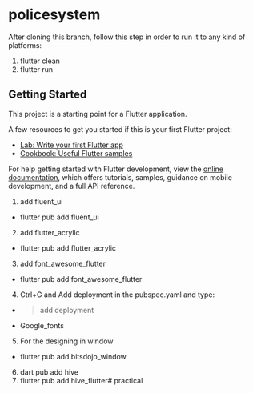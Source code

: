 # policesystem

After cloning this branch, follow this step in order to run it to any kind of platforms:
1. flutter clean
2. flutter run 

## Getting Started

This project is a starting point for a Flutter application.

A few resources to get you started if this is your first Flutter project:

- [Lab: Write your first Flutter app](https://docs.flutter.dev/get-started/codelab)
- [Cookbook: Useful Flutter samples](https://docs.flutter.dev/cookbook)

For help getting started with Flutter development, view the
[online documentation](https://docs.flutter.dev/), which offers tutorials,
samples, guidance on mobile development, and a full API reference.

1. add fluent_ui
- flutter pub add fluent_ui
2. add flutter_acrylic
- flutter pub add flutter_acrylic
3. add font_awesome_flutter
- flutter pub add font_awesome_flutter
4. Ctrl+G and Add deployment in the pubspec.yaml and type:
- >add deployment
- Google_fonts
5. For the designing in window
- flutter pub add bitsdojo_window
<!-- 6. Now to start implementing the database function now lets add objectbox dependecies and libs
- flutter pub add objectbox
- flutter pub add objectbox_flutter_libs
- flutter pub add path_provider

7. after adding those dependecies add this to dev_dependencies
 build_runner: ^2.0.0
  objectbox_generator: any

  so basically the dev_depencency will look like this
//start
  dev_dependencies:
  build_runner: ^2.0.0
  objectbox_generator: any
  flutter_test:
    sdk: flutter
//end -->

6. dart pub add hive
7. flutter pub add hive_flutter# practical
